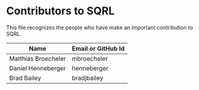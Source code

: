# Contributors to SQRL


This file recognizes the people who have make an important contribution to SQRL.

| Name               | Email or GitHub Id |
|--------------------|------------------
| Matthias Broecheler | mbroecheler |
| Daniel Henneberger | henneberger      |
| Brad Bailey| bradjbailey      |